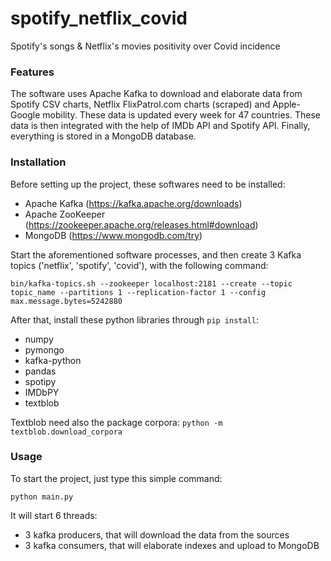 # spotify_netflix_covid
Spotify's songs &amp; Netflix's movies positivity over Covid incidence

### Features
The software uses Apache Kafka to download and elaborate data from Spotify CSV charts, Netflix FlixPatrol.com charts (scraped) and Apple-Google mobility. These data is updated every week for 47 countries.
These data is then integrated with the help of IMDb API and Spotify API. 
Finally, everything is stored in a MongoDB database.

### Installation
Before setting up the project, these softwares need to be installed:
  - Apache Kafka (https://kafka.apache.org/downloads)
  - Apache ZooKeeper (https://zookeeper.apache.org/releases.html#download)
  - MongoDB (https://www.mongodb.com/try)

Start the aforementioned software processes, and then create 3 Kafka topics ('netflix', 'spotify', 'covid'), with the following command:
```
bin/kafka-topics.sh --zookeeper localhost:2181 --create --topic topic_name --partitions 1 --replication-factor 1 --config max.message.bytes=5242880
```
After that, install these python libraries through ```pip install```:
  - numpy
  - pymongo
  - kafka-python
  - pandas
  - spotipy
  - IMDbPY
  - textblob 
 
Textblob need also the package corpora: ```python -m textblob.download_corpora```

### Usage
To start the project, just type this simple command:
```
python main.py
```
It will start 6 threads:
  - 3 kafka producers, that will download the data from the sources
  - 3 kafka consumers, that will elaborate indexes and upload to MongoDB
